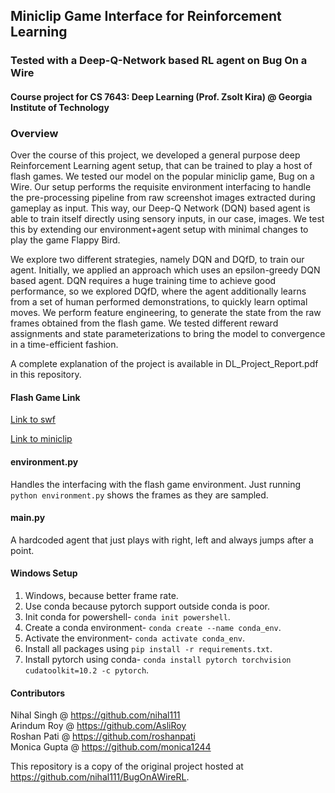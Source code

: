 ## Miniclip Game Interface for Reinforcement Learning
### Tested with a Deep-Q-Network based RL agent on Bug On a Wire
#### Course project for CS 7643: Deep Learning (Prof. Zsolt Kira) @ Georgia Institute of Technology

### Overview
Over the course of this project, we developed a general purpose deep Reinforcement Learning agent setup, that can be trained to play a host of flash games. We tested our model on the popular miniclip game, Bug on a Wire. Our setup performs the requisite environment interfacing to handle the pre-processing pipeline from raw screenshot images extracted during gameplay as input. This way, our Deep-Q Network (DQN) based agent is able to train itself directly using sensory inputs, in our case, images. We test this by extending our environment+agent setup with minimal changes to play the game Flappy Bird.

We explore two different strategies, namely DQN and DQfD, to train our agent. Initially, we applied an approach which uses an epsilon-greedy DQN based agent. DQN requires a huge training time to achieve good performance, so we explored DQfD, where the agent additionally learns from a set of human performed demonstrations, to quickly learn optimal moves. We perform feature engineering, to generate the state from the raw frames obtained from the flash game. We tested different reward assignments and state parameterizations to bring the model to convergence in a time-efficient fashion.

A complete explanation of the project is available in DL_Project_Report.pdf in this repository.

#### Flash Game Link
[Link to swf](https://www.miniclip.com/games/bug-on-a-wire/en/bug.swf?mc_gamename=Bug+On+A+Wire&mc_hsname=1446&mc_iconBig=bugmedicon.jpg&mc_icon=bugsmallicon.jpg&mc_negativescore=0&mc_players_site=1&mc_scoreistime=0&mc_lowscore=0&mc_width=600&mc_height=300&mc_lang=en&mc_webmaster=0&mc_playerbutton=0&mc_v2=1&loggedin=0&mc_loggedin=0&mc_uid=0&mc_sessid=f78c2dbb92961726d9a87c8f9aa753d2&mc_shockwave=0&mc_gameUrl=%2Fgames%2Fbug-on-a-wire%2Fen%2F&mc_ua=705d28c&mc_geo=us-west-2&mc_geoCode=US&vid=0&vtype=ima&m_vid=1&mc_preroll_check=1&channel=miniclip.preroll&m_channel=miniclip.midroll&s_content=0&mc_plat_id=2&mc_extra=enable_personalized_ads%3D1&mc_image_cdn_path=https%3A%2F%2Favatars.miniclip.com%2F&login_allowed=1&dfp_video_url=https%253A%252F%252Fpubads.g.doubleclick.net%252Fgampad%252Fads%253Fsz%253D600x400%2526iu%253D%252F116850162%252FMiniclip.com_Preroll%2526ciu_szs%2526impl%253Ds%2526gdfp_req%253D1%2526env%253Dvp%2526output%253Dxml_vast2%2526unviewed_position_start%253D1%2526cust_params%253D%2526npa%253D0%2526cust_params%253DgCat%25253Dcategory_13%252526gName%25253Dgame_1446%252526width%25253D600%252526height%25253D300%252526page_domain%25253Dgames%252526gAATF%25253Dgaatf_Y%252526gLanguage%25253Dlanguage_en%252526gPageType%25253Dpagetype_gamepage%252526gDemo1%25253Ddemo1_1%252526gDemo2%25253Ddemo2_2%252526gPageUrl%25253Dhttps%2525253A%2525252F%2525252Fwww.miniclip.com%2525252Fgames%2525252Fbug-on-a-wire%2525252Fen%2525252F%2526url%253D&fn=bug.swf)

[Link to miniclip](https://www.miniclip.com/games/bug-on-a-wire/en/)

#### environment.py
Handles the interfacing with the flash game environment.
Just running `python environment.py` shows the frames as they are sampled.

#### main.py
A hardcoded agent that just plays with right, left and always jumps after a point.

#### Windows Setup
1. Windows, because better frame rate.
2. Use conda because pytorch support outside conda is poor.
3. Init conda for powershell- `conda init powershell`.
4. Create a conda environment- `conda create --name conda_env`.
5. Activate the environment- `conda activate conda_env`.
6. Install all packages using `pip install -r requirements.txt`.
7. Install pytorch using conda- `conda install pytorch torchvision cudatoolkit=10.2 -c pytorch`.

#### Contributors
Nihal Singh @ https://github.com/nihal111<br>
Arindum Roy @ https://github.com/AsliRoy<br>
Roshan Pati @ https://github.com/roshanpati<br>
Monica Gupta @ https://github.com/monica1244

This repository is a copy of the original project hosted at https://github.com/nihal111/BugOnAWireRL.
